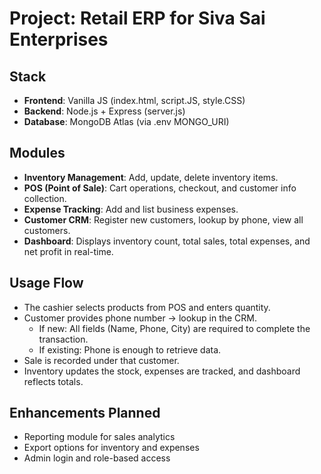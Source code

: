 # Project: Retail ERP for Siva Sai Enterprises

## Stack
- **Frontend**: Vanilla JS (index.html, script.JS, style.CSS)
- **Backend**: Node.js + Express (server.js)
- **Database**: MongoDB Atlas (via .env MONGO_URI)

## Modules
- **Inventory Management**: Add, update, delete inventory items.
- **POS (Point of Sale)**: Cart operations, checkout, and customer info collection.
- **Expense Tracking**: Add and list business expenses.
- **Customer CRM**: Register new customers, lookup by phone, view all customers.
- **Dashboard**: Displays inventory count, total sales, total expenses, and net profit in real-time.

## Usage Flow
- The cashier selects products from POS and enters quantity.
- Customer provides phone number → lookup in the CRM.
    - If new: All fields (Name, Phone, City) are required to complete the transaction.
    - If existing: Phone is enough to retrieve data.
- Sale is recorded under that customer.
- Inventory updates the stock, expenses are tracked, and dashboard reflects totals.

## Enhancements Planned
- Reporting module for sales analytics
- Export options for inventory and expenses
- Admin login and role-based access